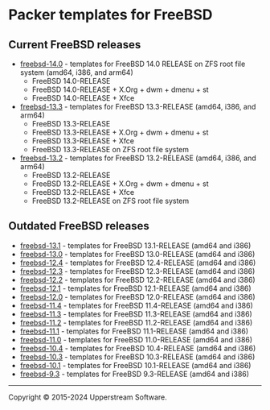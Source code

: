 # Packer templates for FreeBSD

## Current FreeBSD releases

* [freebsd-14.0](freebsd-14.0/README.md) - templates for FreeBSD 14.0 RELEASE on ZFS root file system (amd64, i386, and arm64)
  * FreeBSD 14.0-RELEASE
  * FreeBSD 14.0-RELEASE + X.Org + dwm + dmenu + st
  * FreeBSD 14.0-RELEASE + Xfce
* [freebsd-13.3](freebsd-13.3/README.md) - templates for FreeBSD 13.3-RELEASE (amd64, i386, and arm64)
  * FreeBSD 13.3-RELEASE
  * FreeBSD 13.3-RELEASE + X.Org + dwm + dmenu + st
  * FreeBSD 13.3-RELEASE + Xfce
  * FreeBSD 13.3-RELEASE on ZFS root file system
* [freebsd-13.2](freebsd-13.2/README.md) - templates for FreeBSD 13.2-RELEASE (amd64, i386, and arm64)
  * FreeBSD 13.2-RELEASE
  * FreeBSD 13.2-RELEASE + X.Org + dwm + dmenu + st
  * FreeBSD 13.2-RELEASE + Xfce
  * FreeBSD 13.2-RELEASE on ZFS root file system

## Outdated FreeBSD releases

* [freebsd-13.1](freebsd-13.1/README.md) - templates for FreeBSD 13.1-RELEASE (amd64 and i386)
* [freebsd-13.0](freebsd-13.0/README.md) - templates for FreeBSD 13.0-RELEASE (amd64 and i386)
* [freebsd-12.4](freebsd-12.4/README.md) - templates for FreeBSD 12.4-RELEASE (amd64 and i386)
* [freebsd-12.3](freebsd-12.3/README.md) - templates for FreeBSD 12.3-RELEASE (amd64 and i386)
* [freebsd-12.2](freebsd-12.2/README.md) - templates for FreeBSD 12.2-RELEASE (amd64 and i386)
* [freebsd-12.1](freebsd-12.1/README.md) - templates for FreeBSD 12.1-RELEASE (amd64 and i386)
* [freebsd-12.0](freebsd-12.0/README.md) - templates for FreeBSD 12.0-RELEASE (amd64 and i386)
* [freebsd-11.4](freebsd-11.4/README.md) - templates for FreeBSD 11.4-RELEASE (amd64 and i386)
* [freebsd-11.3](freebsd-11.3/README.md) - templates for FreeBSD 11.3-RELEASE (amd64 and i386)
* [freebsd-11.2](freebsd-11.2/README.md) - templates for FreeBSD 11.2-RELEASE (amd64 and i386)
* [freebsd-11.1](freebsd-11.1/README.md) - templates for FreeBSD 11.1-RELEASE (amd64 and i386)
* [freebsd-11.0](freebsd-11.0/README.md) - templates for FreeBSD 11.0-RELEASE (amd64 and i386)
* [freebsd-10.4](freebsd-10.4/README.md) - templates for FreeBSD 10.4-RELEASE (amd64 and i386)
* [freebsd-10.3](freebsd-10.3/README.md) - templates for FreeBSD 10.3-RELEASE (amd64 and i386)
* [freebsd-10.1](freebsd-10.1/README.md) - templates for FreeBSD 10.1-RELEASE (amd64 and i386)
* [freebsd-9.3](freebsd-9.3/README.md) - templates for FreeBSD 9.3-RELEASE (amd64 and i386)

- - -

Copyright &copy; 2015-2024 Upperstream Software.

